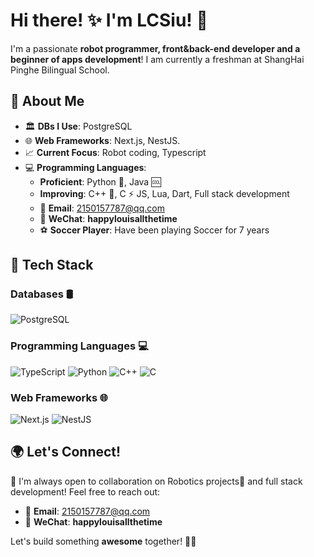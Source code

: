 # Hi there! ✨ I'm LCSiu! 🚀

I'm a passionate **robot programmer, front&back-end developer and a beginner of apps development**! I am currently a freshman at ShangHai Pinghe Bilingual School. 

## 🚀 About Me

- 🏛 **DBs I Use**: PostgreSQL
-  🌐 **Web Frameworks**: Next.js, NestJS.
- 📈 **Current Focus**: Robot coding, Typescript
- 💻 **Programming Languages**:
  - **Proficient**: Python 🐍, Java 🆒
  - **Improving**: C++ 🚀, C ⚡ JS, Lua, Dart, Full stack development
  - 📧 **Email**: 2150157787@qq.com
  - 💬 **WeChat**: **happylouisallthetime**
  - ⚽ **Soccer Player**: Have been playing Soccer for 7 years




## 🔧 Tech Stack

### **Databases** 🛢
![PostgreSQL](https://img.shields.io/badge/PostgreSQL-336791?logo=postgresql&logoColor=white&style=for-the-badge)


### **Programming Languages** 💻
![TypeScript](https://img.shields.io/badge/TypeScript-3178C6?logo=typescript&logoColor=white&style=for-the-badge)
![Python](https://img.shields.io/badge/Python-3776AB?logo=python&logoColor=white&style=for-the-badge)
![C++](https://img.shields.io/badge/C++-00599C?logo=cplusplus&logoColor=white&style=for-the-badge)
![C](https://img.shields.io/badge/C-00599C?logo=c&logoColor=white&style=for-the-badge)

### **Web Frameworks** 🌐
![Next.js](https://img.shields.io/badge/Next.js-000000?logo=nextdotjs&logoColor=white&style=for-the-badge)
![NestJS](https://img.shields.io/badge/NestJS-E0234E?logo=nestjs&logoColor=white&style=for-the-badge)



## 🌍 Let's Connect!

🤝 I'm always open to collaboration on Robotics projects🤖 and full stack development! Feel free to reach out:

- 📧 **Email**: 2150157787@qq.com
- 💬 **WeChat**: **happylouisallthetime**

Let's build something **awesome** together! 🚀🔥

